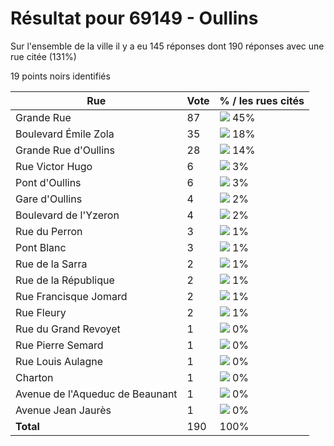 # Résultat pour 69149 - Oullins

Sur l'ensemble de la ville il y a eu 145 réponses dont 190 réponses avec une rue citée (131%)

19 points noirs identifiés

| Rue | Vote | % / les rues cités|
|-----|------|-------------------|
| Grande Rue | 87 | <img src="../../img/bar_45.gif" />&nbsp;45%|
| Boulevard Émile Zola | 35 | <img src="../../img/bar_18.gif" />&nbsp;18%|
| Grande Rue d'Oullins | 28 | <img src="../../img/bar_14.gif" />&nbsp;14%|
| Rue Victor Hugo | 6 | <img src="../../img/bar_3.gif" />&nbsp;3%|
| Pont d'Oullins | 6 | <img src="../../img/bar_3.gif" />&nbsp;3%|
| Gare d'Oullins | 4 | <img src="../../img/bar_2.gif" />&nbsp;2%|
| Boulevard de l'Yzeron | 4 | <img src="../../img/bar_2.gif" />&nbsp;2%|
| Rue du Perron | 3 | <img src="../../img/bar_1.gif" />&nbsp;1%|
| Pont Blanc | 3 | <img src="../../img/bar_1.gif" />&nbsp;1%|
| Rue de la Sarra | 2 | <img src="../../img/bar_1.gif" />&nbsp;1%|
| Rue de la République | 2 | <img src="../../img/bar_1.gif" />&nbsp;1%|
| Rue Francisque Jomard | 2 | <img src="../../img/bar_1.gif" />&nbsp;1%|
| Rue Fleury | 2 | <img src="../../img/bar_1.gif" />&nbsp;1%|
| Rue du Grand Revoyet | 1 | <img src="../../img/bar_0.gif" />&nbsp;0%|
| Rue Pierre Semard | 1 | <img src="../../img/bar_0.gif" />&nbsp;0%|
| Rue Louis Aulagne | 1 | <img src="../../img/bar_0.gif" />&nbsp;0%|
| Charton | 1 | <img src="../../img/bar_0.gif" />&nbsp;0%|
| Avenue de l'Aqueduc de Beaunant | 1 | <img src="../../img/bar_0.gif" />&nbsp;0%|
| Avenue Jean Jaurès | 1 | <img src="../../img/bar_0.gif" />&nbsp;0%|
| **Total** | 190 | 100%|
